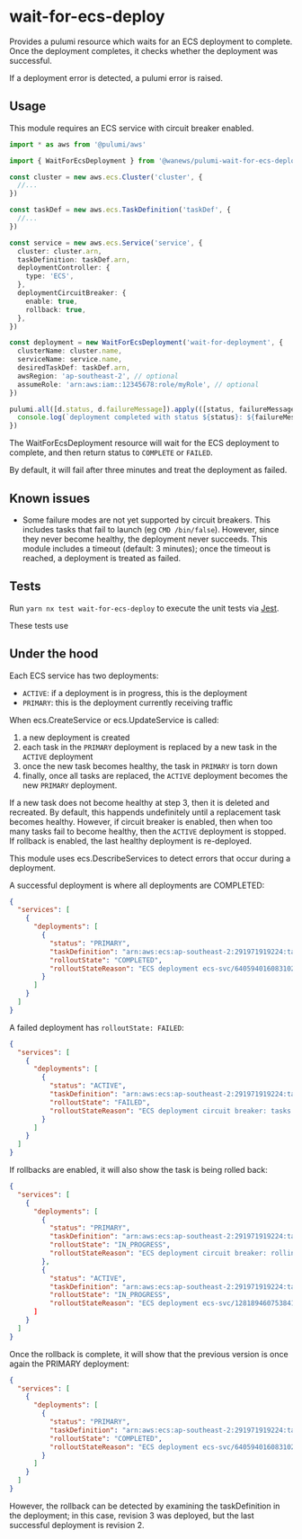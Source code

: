 # wait-for-ecs-deploy

Provides a pulumi resource which waits for an ECS deployment to complete. Once the deployment completes, it checks whether the deployment was successful.

If a deployment error is detected, a pulumi error is raised.

## Usage

This module requires an ECS service with circuit breaker enabled.

```ts
import * as aws from '@pulumi/aws'

import { WaitForEcsDeployment } from '@wanews/pulumi-wait-for-ecs-deploy'

const cluster = new aws.ecs.Cluster('cluster', {
  //...
})

const taskDef = new aws.ecs.TaskDefinition('taskDef', {
  //...
})

const service = new aws.ecs.Service('service', {
  cluster: cluster.arn,
  taskDefinition: taskDef.arn,
  deploymentController: {
    type: 'ECS',
  },
  deploymentCircuitBreaker: {
    enable: true,
    rollback: true,
  },
})

const deployment = new WaitForEcsDeployment('wait-for-deployment', {
  clusterName: cluster.name,
  serviceName: service.name,
  desiredTaskDef: taskDef.arn,
  awsRegion: 'ap-southeast-2', // optional
  assumeRole: 'arn:aws:iam::12345678:role/myRole', // optional
})

pulumi.all([d.status, d.failureMessage]).apply(([status, failureMessage]) => {
  console.log(`deployment completed with status ${status}: ${failureMessage}`)
})
```

The WaitForEcsDeployment resource will wait for the ECS deployment to complete, and then return status to `COMPLETE` or `FAILED`.

By default, it will fail after three minutes and treat the deployment as failed.

## Known issues

- Some failure modes are not yet supported by circuit breakers. This includes tasks that fail to launch (eg `CMD /bin/false`). However, since they never become healthy, the deployment never succeeds. This module includes a timeout (default: 3 minutes); once the timeout is reached, a deployment is treated as failed.

## Tests

Run `yarn nx test wait-for-ecs-deploy` to execute the unit tests via [Jest](https://jestjs.io).

These tests use

## Under the hood

Each ECS service has two deployments:

- `ACTIVE`: if a deployment is in progress, this is the deployment
- `PRIMARY`: this is the deployment currently receiving traffic

When ecs.CreateService or ecs.UpdateService is called:

1. a new deployment is created
2. each task in the `PRIMARY` deployment is replaced by a new task in the `ACTIVE` deployment
3. once the new task becomes healthy, the task in `PRIMARY` is torn down
4. finally, once all tasks are replaced, the `ACTIVE` deployment becomes the new `PRIMARY` deployment.

If a new task does not become healthy at step 3, then it is deleted and recreated. By default, this happends undefinitely until a replacement task becomes healthy. However, if circuit breaker is enabled, then when too many tasks fail to become healthy, then the `ACTIVE` deployment is stopped. If rollback is enabled, the last healthy deployment is re-deployed.

This module uses ecs.DescribeServices to detect errors that occur during a deployment.

A successful deployment is where all deployments are COMPLETED:

```json
{
  "services": [
    {
      "deployments": [
        {
          "status": "PRIMARY",
          "taskDefinition": "arn:aws:ecs:ap-southeast-2:291971919224:task-definition/news-thewest-pr713-web-app-task-definition:3",
          "rolloutState": "COMPLETED",
          "rolloutStateReason": "ECS deployment ecs-svc/6405940160831029548 completed."
        }
      ]
    }
  ]
}
```

A failed deployment has `rolloutState: FAILED`:

```json
{
  "services": [
    {
      "deployments": [
        {
          "status": "ACTIVE",
          "taskDefinition": "arn:aws:ecs:ap-southeast-2:291971919224:task-definition/news-thewest-pr713-web-app-task-definition:3",
          "rolloutState": "FAILED",
          "rolloutStateReason": "ECS deployment circuit breaker: tasks failed to start."
        }
      ]
    }
  ]
}
```

If rollbacks are enabled, it will also show the task is being rolled back:

```json
{
  "services": [
    {
      "deployments": [
        {
          "status": "PRIMARY",
          "taskDefinition": "arn:aws:ecs:ap-southeast-2:291971919224:task-definition/news-thewest-pr713-web-app-task-definition:2",
          "rolloutState": "IN_PROGRESS",
          "rolloutStateReason": "ECS deployment circuit breaker: rolling back to deploymentId ecs-svc/6405940160831029548."
        },
        {
          "status": "ACTIVE",
          "taskDefinition": "arn:aws:ecs:ap-southeast-2:291971919224:task-definition/news-thewest-pr713-web-app-task-definition:3",
          "rolloutState": "IN_PROGRESS",
          "rolloutStateReason": "ECS deployment ecs-svc/1281894607538416024 in progress."
      ]
    }
  ]
}
```

Once the rollback is complete, it will show that the previous version is once again the PRIMARY deployment:

```json
{
  "services": [
    {
      "deployments": [
        {
          "status": "PRIMARY",
          "taskDefinition": "arn:aws:ecs:ap-southeast-2:291971919224:task-definition/news-thewest-pr713-web-app-task-definition:2",
          "rolloutState": "COMPLETED",
          "rolloutStateReason": "ECS deployment ecs-svc/6405940160831029548 completed."
        }
      ]
    }
  ]
}
```

However, the rollback can be detected by examining the taskDefinition in the deployment; in this case, revision 3 was deployed, but the last successful deployment is revision 2.
